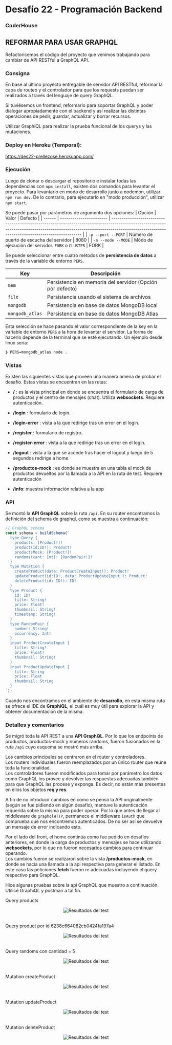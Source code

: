 # Desafío 22 - Programación Backend

### CoderHouse

## REFORMAR PARA USAR GRAPHQL

Refactoricemos el código del proyecto que venimos trabajando para cambiar de API RESTful a GraphQL API.

### Consigna

En base al último proyecto entregable de servidor API RESTful, reformar la capa de routeo y el controlador para que los requests puedan ser realizados a través del lenguaje de query GraphQL.

Si tuviésemos un frontend, reformarlo para soportar GraphQL y poder dialogar apropiadamente con el backend y así realizar las distintas operaciones de pedir, guardar, actualizar y borrar recursos.

Utilizar GraphiQL para realizar la prueba funcional de los querys y las mutaciones.

### Deploy en Heroku (Temporal):

https://des22-prellezose.herokuapp.com/

### Ejecución

Luego de clonar o descargar el repositorio e instalar todas las dependencias con `npm install`, existen dos comandos para levantar el proyecto.
Para levantarlo en modo de desarrollo junto a nodemon, utilizar `npm run dev`. De lo contrario, para ejecutarlo en "modo producción", utilizar `npm start`.

Se puede pasar por parámetros de argumento dos opciones:
| Opción | Valor | Defecto |
| ------ | ----------------------- | --------------------------------------------------------------------------------------------------------------------------------------------------------------------------------------------------------------------------- |
| `-p --port --PORT` | Número de puerto de escucha del servidor | 8080 |
| `-m --mode --MODE` | Módo de ejecución del servidor. `FORK` o `CLUSTER` | FORK |

Se puede seleccionar entre cuatro métodos de **persistencia de datos** a través de la variable de entorno `PERS`.

| Key             | Descripción                                               |
| --------------- | --------------------------------------------------------- |
| `mem`           | Persistencia en memoria del servidor (Opción por defecto) |
| `file`          | Persistencia usando el sistema de archivos                |
| `mongodb`       | Persistencia en base de datos MongoDB local               |
| `mongodb_atlas` | Persistencia en base de datos MongoDB Atlas               |

Esta selección se hace pasando el valor correspondiente de la key en la variable de entorno `PERS` a la hora de levantar el servidor.
La forma de hacerlo depende de la terminal que se esté ejecutando. Un ejemplo desde linux sería:

```sh
$ PERS=mongodb_atlas node .
```

### Vistas

Existen las siguientes vistas que proveen una manera amena de probar el desafío.
Estas vistas se encuentran en las rutas:

- **/** : es la vista principal en donde se encuentra el formulario de carga de productos y el centro de mensajes (chat). Utiliza **websockets**. Requiere autenticación.

- **/login** : formulario de login.

- **/login-error** : vista a la que redirige tras un error en el login.

- **/register** : formulario de registro.

- **/register-error** : vista a la que redirige tras un error en el login.

- **/logout** : vista a la que se accede tras hacer el logout y luego de 5 segundos redirige a home.

- **/productos-mock** : es donde se muestra en una tabla el mock de productos devueltos por la llamada a la API en la ruta de test. Requiere autenticación

- **/info**: muestra información relativa a la app

### API

Se montó la **API GraphQL** sobre la ruta `/api`.
En su router encontramos la definición del schema de graphql, como se muestra a continuación:

```js
// GraphQL schema
const schema = buildSchema(`
  type Query {
    products: [Product!]!
    product(id:ID!): Product!
    productsMock: [Product!]!
    randoms(cant: Int): [RandomPair!]!
  }
  type Mutation {
    createProduct(data: ProductCreateInput!): Product!
    updateProduct(id:ID!, data: ProductUpdateInput!): Product!
    deleteProduct(id: ID!): ID!
  }
  type Product {
    id: ID!
    title: String!
    price: Float!
    thumbnail: String!
    timestamp: String!
  }
  type RandomPair {
    number: String!
    occurrency: Int!
  }
  input ProductCreateInput {
    title: String!
    price: Float!
    thumbnail: String!
  }
  input ProductUpdateInput {
    title: String
    price: Float
    thumbnail: String
  }
`);
```

Cuando nos encontramos en el ambiente de **desarrollo**, en esta misma ruta se ofrece el IDE de **GraphiQL**, el cuál es muy útil para explorar la API y obtener documentación de la misma.

### Detalles y comentarios

Se migró toda la API REST a una **API GraphQL**. Por lo que los endpoints de productos, productos-mock y números randoms, fueron fusionados en la ruta `/api` cuyo esquema se mostró más arriba.

Los cambios principales se centraron en el router y controladores.  
Los routers individuales fueron reemplazados por un único router que reúne toda la funcionalidad.  
Los controladores fueron modificados para tomar por parámetro los datos como GraphQL los provee y devolver las respuestas adecuadas también para que GraphQL las procese y exponga. Es decir, no están más presentes en ellos los objetos **req y res**.

A fin de no introducir cambios en como se pensó la API originalmente (según se fue pidiendo en algún desafío), mantuve la autenticación requerida sobre la misma para poder operar. Por lo que antes de llegar al middleware de `graphqlHTTP`, permanece el middleware `isAuth` que comprueba que nos encontremos autenticados. De no ser así se devuelve un mensaje de error indicando esto.

Por el lado del front, el home continúa como fue pedido en desafíos anteriores, en donde la carga de productos y mensajes se hace utilizando **websockets**, por lo que no fueron necesarios cambios para continuar operando.  
Los cambios fueron se realizaron sobre la vista **/productos-mock**, en donde se hacía una llamada a la api respectiva para generar el listado. En este caso las peticiones **fetch** fueron re adecuadas incluyendo el query respectivo para GraphQL.

Hice algunas pruebas sobre la api GraphQL que muestro a continuación. Utilicé GraphiQL y postman a tal fin.

Query products

<div align="center">
  <img src="docs/query-products.png" alt="Resultados del test"/>
</div>
<br/>

Query product por id 6238c664082cb0424fa197a4

<div align="center">
  <img src="docs/query-product.png" alt="Resultados del test"/>
</div>
<br/>

Query randoms con cantidad = 5

<div align="center">
  <img src="docs/query-randoms.png" alt="Resultados del test"/>
</div>
<br/>

Mutation createProduct

<div align="center">
  <img src="docs/mutation-create.png" alt="Resultados del test"/>
</div>
<br/>

Mutation updateProduct

<div align="center">
  <img src="docs/mutation-update.png" alt="Resultados del test"/>
</div>
<br/>

Mutation deleteProduct

<div align="center">
  <img src="docs/mutation-delete.png" alt="Resultados del test"/>
</div>
